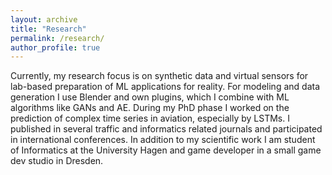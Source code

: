```yaml
---
layout: archive
title: "Research"
permalink: /research/
author_profile: true
---
```


Currently, my research focus is on synthetic data and virtual sensors for lab-based preparation of ML applications for reality. For modeling and data generation I use Blender and own plugins, which I combine with ML algorithms like GANs and AE. During my PhD phase I worked on the prediction of complex time series in aviation, especially by LSTMs. 
I published in several traffic and informatics related journals and participated in international conferences. In addition to my scientific work I am student of Informatics at the University Hagen and game developer in a small game dev studio in Dresden.

<!--
{% if author.googlescholar %}
  You can also find my articles on <u><a href="{{author.googlescholar}}">my Google Scholar profile</a>.</u>
{% endif %}

{% include base_path %}

{% for post in site.publications reversed %}
  {% include archive-single.html %}
{% endfor %}
-->
